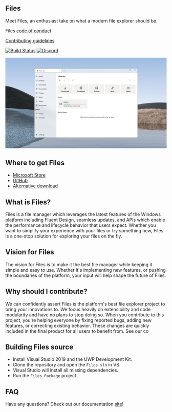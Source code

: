 ## Files
Meet Files, an enthusiast take on what a modern file explorer should be.

Files [code of conduct](https://github.com/files-community/Files/blob/main/CODE_OF_CONDUCT.md)

[Contributing guidelines](https://github.com/files-community/Files/blob/main/.github/CONTRIBUTING.md)

[![Build Status](https://dev.azure.com/lukeblevins150823/Files%20UWP/_apis/build/status/Build%20Pipeline?branchName=main)](https://dev.azure.com/lukeblevins150823/Files%20UWP/_build/latest?definitionId=4&branchName=master)
[![Discord](https://discordapp.com/api/guilds/725513575971684472/widget.png)](https://discord.gg/files)

![Files](Files/Assets/FilesHome.png)

## Where to get Files
- [Microsoft Store](https://www.microsoft.com/store/apps/9NGHP3DX8HDX)
- [GitHub](https://github.com/files-community/Files/releases)
- [Alternative download](https://files-community.github.io/package.github.io/Files.Package/Files.Package.appinstaller)

## What is Files?
Files is a file manager which leverages the latest features of the Windows platform including Fluent Design, seamless updates, and APIs which enable the performance and lifecycle behavior that users expect. Whether you want to simplify your experience with your files or try something new, Files is a one-stop solution for exploring your files on the fly.

## Vision for Files
The vision for Files is to make it the best file manager while keeping it simple and easy to use. Whether it's implementing new features, or pushing the boundaries of the platform, your input will help shape the future of Files.

## Why should I contribute?
We can confidently assert Files is the platform's best file explorer project to bring your innovations to. We focus heavily on extensibility and code modularity and have no plans to stop doing so. When you contribute to this project, you're helping everyone by fixing reported bugs, adding new features, or correcting existing behavior. These changes are quickly included in the final product for all users to benefit from.
See our co

## Building Files source
- Install Visual Studio 2019 and the UWP Development Kit.
- Clone the repository and open the `Files.sln` in VS.
- Visual Studio will install all missing dependencies.
- Run the `Files.Package` project.

## FAQ
Have any questions? Check out our documentation [site](https://files-community.github.io/docs/#/)!
